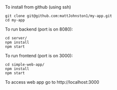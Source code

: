 To install from github (using ssh)
```
git clone git@github.com:mattJohnston1/my-app.git
cd my-app
```


To run backend (port is on 8080):
```
cd server/
npm install
npm start
```


To run frontend (port is on 3000):
```
cd simple-web-app/
npm install
npm start
```


To access web app go to http://localhost:3000

